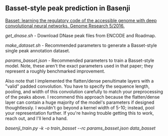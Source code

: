## Basset-style peak prediction in Basenji

[Basset: learning the regulatory code of the accessible genome with deep convolutional neural networks. Genome Research 5/2016.](https://genome.cshlp.org/content/26/7/990.short)

*get_dnase.sh* - Download DNase peak files from ENCODE and Roadmap.

*make_dataset.sh* - Recommended parameters to generate a Basset-style single peak annotation dataset.

*params_basset.json* - Recommended parameters to train a Basset-style model. Note, these aren't the exact parameters used in that paper; they represent a roughly benchmarked improvement.

Also note that I implemented the flatten/dense penultimate layers with a "valid" padded convolution. You have to specify the sequence length, pooling, and width of this convolution carefully to match your preprocessing of the peaks above. I recommend this approach because the flatten/dense layer can contain a huge majority of the model's parameters if designed thoughtlessly. I wouldn't go beyond a kernel width of 5-10; instead, pool your representation further. If you're having trouble getting this to work, reach out, and I'll lend a hand.

*basenji_train.py -k -o train_basset --rc params_basset.json data_basset*
